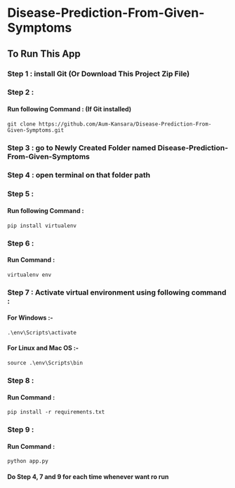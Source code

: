 # Disease-Prediction-From-Given-Symptoms

## To Run This App

### Step 1 : install Git (Or Download This Project Zip File)
### Step 2 : 
#### Run following Command : (If Git installed)
    git clone https://github.com/Aum-Kansara/Disease-Prediction-From-Given-Symptoms.git 
### Step 3 : go to Newly Created Folder named Disease-Prediction-From-Given-Symptoms
### Step 4 : open terminal on that folder path
### Step 5 : 
#### Run following Command :
    pip install virtualenv
### Step 6 :  
#### Run Command :
    virtualenv env
### Step 7 : Activate virtual environment using following command : 
#### For Windows :-
    .\env\Scripts\activate
#### For Linux and Mac OS :- 
    source .\env\Scripts\bin
### Step 8 : 
#### Run Command : 
    pip install -r requirements.txt
### Step 9 : 
#### Run Command : 
    python app.py

#### Do Step 4, 7 and 9 for each time whenever want ro run
